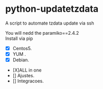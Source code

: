# python-updatetzdata
A script to automate tzdata update via ssh

You will nedd the paramiko==2.4.2  
Install via pip 


- [X] Centos5.
- [X] YUM .
- [X] Debian.
- [X]ALL in one
- [] Ajustes.
- [] Integracoes. 

